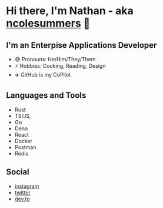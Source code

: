 # Hi there, I'm Nathan - aka [ncolesummers](https://ncolesummers.com) 👋

## I'm an Enterpise Applications Developer
- 😄 Pronouns: He/Him/They/Them
- ⚡ Hobbies: Cooking, Reading, Design
- ✈️ GitHub is my CoPilot

## Languages and Tools
- Rust
- TS/JS, 
- Go
- Deno
- React
- Docker
- Postman
- Redis

## Social
- [instagram](https://instagram.com/ncolesummers/)
- [twitter](https://twitter.com/ncolesummers)
- [dev.to](https://dev.to/ncolesummers)
<!--

